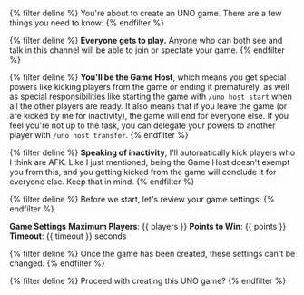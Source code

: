 {% filter deline %}
You're about to create an UNO game. There are a few things you need to know:
{% endfilter %}

{% filter deline %}
**Everyone gets to play.** Anyone who can both see and talk in this channel will be able to join or spectate your game.
{% endfilter %}

{% filter deline %}
**You'll be the Game Host**, which means you get special powers like kicking players from the game or ending it
prematurely, as well as special responsibilities like starting the game with `/uno host start` when all the other
players are ready. It also means that if you leave the game (or are kicked by me for inactivity), the game will end for
everyone else. If you feel you're not up to the task, you can delegate your powers to another player
with `/uno host transfer`.
{% endfilter %}

{% filter deline %}
**Speaking of inactivity**, I'll automatically kick players who I think are AFK. Like I just mentioned, being the Game
Host doesn't exempt you from this, and you getting kicked from the game will conclude it for everyone else. Keep that in
mind.
{% endfilter %}

{% filter deline %}
Before we start, let's review your game settings:
{% endfilter %}

**__Game Settings__**
**Maximum Players**: {{ players }}
**Points to Win**: {{ points }}
**Timeout**: {{ timeout }} seconds

{% filter deline %}
Once the game has been created, these settings can't be changed.
{% endfilter %}

{% filter deline %}
Proceed with creating this UNO game?
{% endfilter %}
